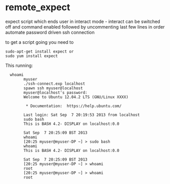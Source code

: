 remote_expect
=============

expect script which ends user in interact mode - interact can be switched off and command enabled followed by uncommenting last few lines in order automate password driven ssh connection 


to get a script going you need to

    sudo-apt-get install expect or 
    sudo yum install expect


This running:

      whoami
			myuser
			./ssh-connect.exp localhost
			spawn ssh myuser@localhost
			myuser@localhost's password: 
			Welcome to Ubuntu 12.04.2 LTS (GNU/Linux XXXX)
			
			 * Documentation:  https://help.ubuntu.com/
			
			Last login: Sat Sep  7 20:19:53 2013 from localhost
			sudo bash
			This is BASH 4.2- DISPLAY on localhost:0.0
			
			Sat Sep  7 20:25:09 BST 2013
			whoami
			[20:25 myuser@myuser-DP ~] > sudo bash
			whoami
			This is BASH 4.2- DISPLAY on localhost:0.0
			
			Sat Sep  7 20:25:09 BST 2013
			[20:25 myuser@myuser-DP ~] > whoami
			root
			[20:25 myuser@myuser-DP ~] > whoami
			root
